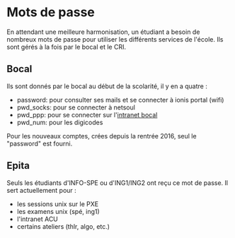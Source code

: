 # Mots de passe

En attendant une meilleure harmonisation, un étudiant a besoin de nombreux mots
de passe pour utiliser les différents services de l'école. Ils sont gérés à la
fois par le bocal et le CRI.

## Bocal

Ils sont donnés par le bocal au début de la scolarité, il y en a quatre :

 * password: pour consulter ses mails et se connecter à ionis portal (wifi)
 * pwd_socks: pour se connecter à netsoul
 * pwd_ppp: pour se connecter sur l'[intranet bocal](http://intra.bocal.org)
 * pwd_num: pour les digicodes

Pour les nouveaux comptes, crées depuis la rentrée 2016, seul le "password"
est fourni.

## Epita

Seuls les étudiants d'INFO-SPE ou d'ING1/ING2 ont reçu ce mot de passe. Il sert
actuellement pour :

 * les sessions unix sur le PXE
 * les examens unix (spé, ing1)
 * l'intranet ACU
 * certains ateliers (thlr, algo, etc.)
